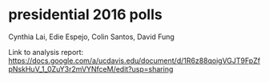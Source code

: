 # presidential 2016 polls
Cynthia Lai, Edie Espejo, Colin Santos, David Fung

Link to analysis report:
https://docs.google.com/a/ucdavis.edu/document/d/1R6z88qoigVGJT9FpZfpNskHuV_1_0ZuY3r2mVYNfceM/edit?usp=sharing
